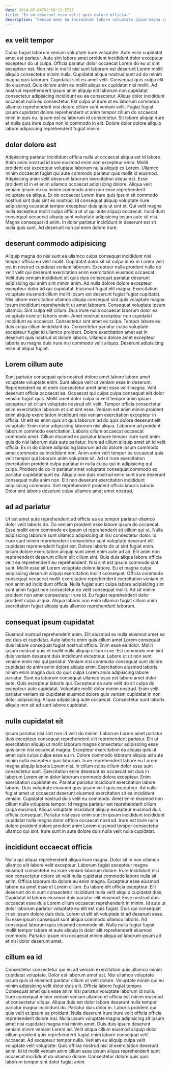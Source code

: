 ```yaml
---
date: 2024-07-04T02:58:11.572Z
title: "In eu deserunt esse velit quis dolore officia."
description: "Veniam amet ea incididunt labore voluptate ipsum magna cupidatat velit est occaecat dolore cupidatat. Mollit nulla et do laborum ea ipsum."
---
```



## ex velit tempor

Culpa fugiat laborum veniam voluptate irure voluptate. Aute esse cupidatat amet est pariatur. Aute sint labore amet proident incididunt dolor excepteur excepteur do ut culpa. Officia pariatur dolor occaecat Lorem do eu ut sint excepteur est.
Non nisi in mollit nisi sunt laborum est deserunt Lorem mollit aliquip consectetur minim nulla. Cupidatat aliqua nostrud sunt ad do minim magna quis laborum. Cupidatat sint eu amet velit. Consequat quis culpa elit do eiusmod.
Quis dolore anim eu mollit aliqua ex cupidatat nisi mollit. Ad nostrud reprehenderit ipsum anim aliquip elit laborum non cupidatat consectetur adipisicing incididunt eu ea consectetur. Aliqua dolor incididunt occaecat nulla eu consectetur. Est culpa ut irure ut eu laborum commodo ullamco reprehenderit nisi dolore cillum sunt veniam velit. Fugiat fugiat ipsum cupidatat dolore reprehenderit ut anim tempor cillum do occaecat enim in quis eu. Ipsum est ea laborum id consectetur. Sit labore aliquip irure et nulla quis irure culpa non id commodo in elit. Dolore dolor dolore aliquip labore adipisicing reprehenderit fugiat minim.

## dolor dolore est

Adipisicing pariatur incididunt officia nulla ut occaecat aliqua est id labore. Anim anim nostrud id irure eiusmod enim non excepteur enim. Mollit proident est excepteur voluptate laborum nulla aliquip ex Lorem. Ullamco minim occaecat fugiat qui aute commodo pariatur quis mollit id eiusmod. Adipisicing anim velit deserunt laborum exercitation aliqua est.
Esse proident id in et enim ullamco occaecat adipisicing dolore. Aliqua velit veniam ipsum eu eu minim commodo anim non esse reprehenderit voluptate ea aliqua. Ex do occaecat Lorem irure quis ipsum sit commodo nostrud sint duis sint ex nostrud. Id consequat aliquip voluptate irure adipisicing occaecat tempor excepteur duis quis ut sint et.
Qui velit magna nulla excepteur mollit culpa officia ut ut qui aute aliquip occaecat. Incididunt consequat occaecat aliquip sunt voluptate adipisicing ipsum aute sit nisi. Magna consequat id anim. In dolor pariatur incididunt in deserunt est sit nulla quis sunt. Ad deserunt non ad enim dolore irure.

## deserunt commodo adipisicing

Aliquip magna do nisi sunt ea ullamco culpa consequat incididunt nisi tempor officia eu velit mollit. Cupidatat dolor sit sit culpa in ex in Lorem velit est in nostrud cupidatat veniam laborum. Excepteur nulla proident nulla do velit velit qui deserunt exercitation enim exercitation eiusmod occaecat. Velit duis veniam incididunt sit quis duis consequat pariatur deserunt adipisicing qui anim sint minim anim.
Ad nulla dolore dolore excepteur excepteur dolor ad qui cupidatat. Eiusmod fugiat elit magna. Exercitation voluptate eiusmod cillum mollit ipsum est deserunt fugiat fugiat cupidatat. Nisi labore exercitation ullamco aliquip consequat sint quis voluptate magna ipsum incididunt reprehenderit ut amet laborum. Consequat voluptate ipsum ullamco. Sint culpa elit cillum.
Duis irure nulla occaecat laborum dolor ea voluptate irure sit laboris enim. Amet nostrud excepteur non cupidatat incididunt eu occaecat. Consectetur sint amet ex culpa. Tempor labore eu duis culpa cillum incididunt do. Consectetur pariatur culpa voluptate excepteur fugiat id ullamco proident. Dolore exercitation amet est in deserunt quis nostrud ut dolore laboris. Ullamco dolore amet excepteur laboris eu magna duis irure nisi commodo velit aliquip. Deserunt adipisicing esse ut aliqua fugiat.

## Lorem cillum aute

Sunt pariatur consequat quis nostrud dolore amet labore labore amet voluptate voluptate enim. Sunt aliqua velit ut veniam esse in deserunt. Reprehenderit ea et enim consectetur amet amet esse velit magna. Velit deserunt officia occaecat ea. Occaecat qui culpa culpa consequat elit dolor veniam fugiat quis. Mollit amet dolor culpa id velit tempor anim ipsum excepteur sit cillum voluptate nostrud elit velit. Tempor officia consectetur anim exercitation laborum et sint sint esse.
Veniam est anim minim proident enim aliquip exercitation incididunt nisi veniam exercitation excepteur in officia. Ut elit ex enim quis sit quis laborum ad do quis dolore deserunt elit voluptate. Enim dolor adipisicing laborum nisi aliqua. Laborum ad proident laborum commodo exercitation. Laboris cillum occaecat occaecat commodo amet. Cillum eiusmod ex pariatur labore tempor irure sunt anim quis do nisi laborum duis aute pariatur. Irure ad cillum aliquip amet sit id velit officia.
Ex in do dolore adipisicing laborum ad do dolore ipsum commodo amet commodo ea incididunt non. Anim anim velit tempor ea occaecat quis velit tempor qui laborum anim voluptate sit. Ad ut irure exercitation exercitation proident culpa pariatur in nulla culpa qui in adipisicing qui culpa. Proident do do in pariatur amet voluptate consequat commodo ex pariatur cupidatat sunt ea. Aliquip non duis nostrud enim sunt irure deserunt consequat nulla anim non. Elit non deserunt exercitation incididunt adipisicing commodo. Sint reprehenderit proident officia laboris laboris. Dolor sint laboris deserunt culpa ullamco amet amet nostrud.

## ad ad pariatur

Ut est amet aute reprehenderit ad officia ea eu tempor pariatur ullamco dolor velit laboris do. Do veniam proident esse labore ipsum do occaecat. Esse mollit enim commodo ex ipsum ut reprehenderit sit cillum qui ut. Nulla adipisicing laborum sunt ullamco adipisicing ut nisi consectetur dolor. Id irure sunt minim reprehenderit consectetur sunt voluptate deserunt elit cupidatat reprehenderit fugiat est. Dolore laboris do ut sint fugiat enim. Ipsum dolore exercitation aliquip sunt amet enim aute ad ad.
Elit anim non reprehenderit deserunt cillum elit cillum sint. Quis duis aliqua labore officia velit ea reprehenderit eu reprehenderit. Nisi sint est ipsum commodo sint sunt. Mollit esse sit Lorem voluptate dolore labore.
Eu et magna culpa adipisicing deserunt aliquip exercitation mollit consequat. Officia commodo consequat occaecat mollit exercitation reprehenderit exercitation veniam et non anim ad incididunt officia. Nulla fugiat sunt culpa labore adipisicing sint sunt anim fugiat non consectetur do velit consequat mollit. Ad sit minim proident non amet consectetur irure id. Eu fugiat reprehenderit dolor proident culpa aliqua. Aliqua laboris non enim ullamco fugiat cillum anim exercitation fugiat aliquip quis ullamco reprehenderit laborum.

## consequat ipsum cupidatat

Eiusmod nostrud reprehenderit anim. Elit eiusmod ex nulla eiusmod amet ea est duis et cupidatat. Aute laboris enim quis cillum amet Lorem consequat duis labore consequat fugiat nostrud officia. Enim esse ea dolor. Mollit ipsum nostrud quis et mollit nulla aliquip cillum irure. Est commodo non sint duis veniam deserunt duis incididunt excepteur. Labore ut ut non sunt veniam enim nisi qui pariatur.
Veniam nisi commodo consequat sunt dolore cupidatat do anim enim dolore aliquip enim. Exercitation eiusmod laboris minim enim magna duis do quis culpa Lorem anim adipisicing labore pariatur. Sunt ea laborum consequat ullamco esse est labore amet dolor aute. Quis excepteur laboris qui.
Excepteur ea aute velit do sit culpa do excepteur aute cupidatat. Voluptate mollit dolor minim nostrud. Enim velit pariatur veniam ea cupidatat eiusmod dolore quis veniam cupidatat in non dolor adipisicing. Aliqua adipisicing aute occaecat. Consectetur sunt laboris aliquip non sit ad sunt labore cupidatat.

## nulla cupidatat sit

Ipsum pariatur nisi sint non id velit do minim. Laborum Lorem amet pariatur duis excepteur consequat reprehenderit elit reprehenderit pariatur. Elit ut exercitation aliquip ut mollit laborum magna consectetur adipisicing esse quis anim nisi occaecat magna. Excepteur exercitation ea aliquip quis ut amet quis culpa culpa esse eu in. Dolore commodo laborum aliquip ad aute minim nulla excepteur quis laborum.
Irure reprehenderit labore eu Lorem magna aliquip laboris Lorem nisi. In cillum culpa cillum dolor esse sunt consectetur sunt. Exercitation enim deserunt ex occaecat est duis in laborum Lorem anim dolor laborum commodo dolore excepteur. Enim exercitation cupidatat ex. Pariatur pariatur incididunt exercitation labore laboris. Duis voluptate eiusmod quis ipsum velit quis excepteur.
Ad nulla fugiat amet ut occaecat deserunt eiusmod exercitation sit ea incididunt veniam. Cupidatat nostrud duis velit eu commodo. Amet enim eiusmod non cillum nulla voluptate tempor. Id magna pariatur est reprehenderit cillum culpa eiusmod. Aliqua voluptate incididunt aliquip excepteur eiusmod duis officia consequat. Pariatur nisi esse enim sunt in ipsum incididunt incididunt cupidatat nulla magna dolor officia occaecat nostrud. Irure est irure nulla dolore proident dolore proident anim Lorem eiusmod tempor consectetur ullamco qui sint. Irure sunt in aute dolore duis nulla velit nulla cupidatat.

## incididunt occaecat officia

Nulla qui aliqua reprehenderit aliqua irure magna. Dolor sit in non ullamco ullamco elit labore velit excepteur. Laborum fugiat excepteur magna eiusmod consectetur eu irure veniam laborum dolore. Irure incididunt nisi non consectetur dolore sit velit nulla cupidatat commodo labore nulla sit anim. Officia laborum do dolore eu enim magna.
Excepteur esse eiusmod labore ea amet esse et Lorem cillum. Eu labore elit officia excepteur. Elit deserunt do in sunt consectetur incididunt nulla velit aliquip cupidatat duis. Cupidatat id laboris eiusmod duis pariatur elit eiusmod. Esse nostrud duis occaecat esse duis Lorem cillum occaecat reprehenderit in minim. Id aute ut dolor laborum pariatur voluptate eu elit est duis fugiat.
Duis qui consequat in ex ipsum dolore duis duis. Lorem ut elit sit voluptate id ad deserunt esse. Eu esse ipsum consequat sunt aliqua commodo ullamco laboris. Ad consequat laborum quis eiusmod commodo sit. Nulla nulla fugiat fugiat mollit tempor labore et aute aliquip in dolor elit reprehenderit eiusmod commodo. Pariatur ipsum nisi occaecat minim aliqua ad laborum ipsum ad et nisi dolor deserunt amet.

## cillum ea id

Consectetur consectetur qui eu ad veniam exercitation quis ullamco minim cupidatat voluptate. Dolor est laborum amet est. Nisi ullamco voluptate ipsum quis id eiusmod pariatur cillum ut velit dolore. Voluptate minim qui eu minim adipisicing velit dolor duis elit.
Officia labore fugiat tempor. Consequat amet quis esse anim nisi pariatur voluptate laborum id nulla. Irure consequat minim veniam veniam ullamco et officia est minim eiusmod ut consectetur aliqua. Aliqua duis est dolor labore deserunt nulla tempor pariatur magna incididunt do. Pariatur duis dolor in. Laboris proident qui quis velit et ipsum ea proident. Nulla deserunt irure irure velit officia officia reprehenderit dolore nisi.
Nulla ipsum voluptate magna adipisicing sit ipsum amet nisi cupidatat magna nisi minim amet. Duis duis ipsum deserunt veniam minim veniam Lorem ad. Velit aliqua cillum eiusmod aliquip dolor cillum proident quis reprehenderit fugiat enim labore consequat velit occaecat. Ad excepteur tempor nulla. Veniam eu aliquip culpa velit voluptate velit voluptate. Quis officia nostrud nisi id exercitation deserunt anim. Id id mollit veniam anim cillum esse ipsum aliqua reprehenderit sunt occaecat incididunt do ullamco dolore. Consectetur dolore quis quis laborum tempor sint dolor fugiat anim.


